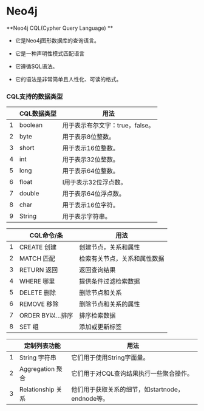 # Neo4j

**Neo4j CQL(Cypher Query Language) **

- 它是Neo4j图形数据库的查询语言。

- 它是一种声明性模式匹配语言

- 它遵循SQL语法。

- 它的语法是非常简单且人性化、可读的格式。

### CQL支持的数据类型
|      | CQL数据类型 | 用法                            |
| ---- | ----------- | ------------------------------- |
| 1    | boolean     | 用于表示布尔文字：true，false。 |
| 2    | byte        | 用于表示8位整数。               |
| 3    | short       | 用于表示16位整数。              |
| 4    | int         | 用于表示32位整数。              |
| 5    | long        | 用于表示64位整数。              |
| 6    | float       | I用于表示32位浮点数。           |
| 7    | double      | 用于表示64位浮点数。            |
| 8    | char        | 用于表示16位字符。              |
| 9    | String      | 用于表示字符串。                |



|      | CQL命令/条      | 用法                         |
| ---- | --------------- | ---------------------------- |
| 1    | CREATE 创建     | 创建节点，关系和属性         |
| 2    | MATCH 匹配      | 检索有关节点，关系和属性数据 |
| 3    | RETURN 返回     | 返回查询结果                 |
| 4    | WHERE 哪里      | 提供条件过滤检索数据         |
| 5    | DELETE 删除     | 删除节点和关系               |
| 6    | REMOVE 移除     | 删除节点和关系的属性         |
| 7    | ORDER BY以…排序 | 排序检索数据                 |
| 8    | SET 组          | 添加或更新标签               |

|      | 定制列表功能      | 用法                                             |
| ---- | ----------------- | ------------------------------------------------ |
| 1    | String 字符串     | 它们用于使用String字面量。                       |
| 2    | Aggregation 聚合  | 它们用于对CQL查询结果执行一些聚合操作。          |
| 3    | Relationship 关系 | 他们用于获取关系的细节，如startnode，endnode等。 |
